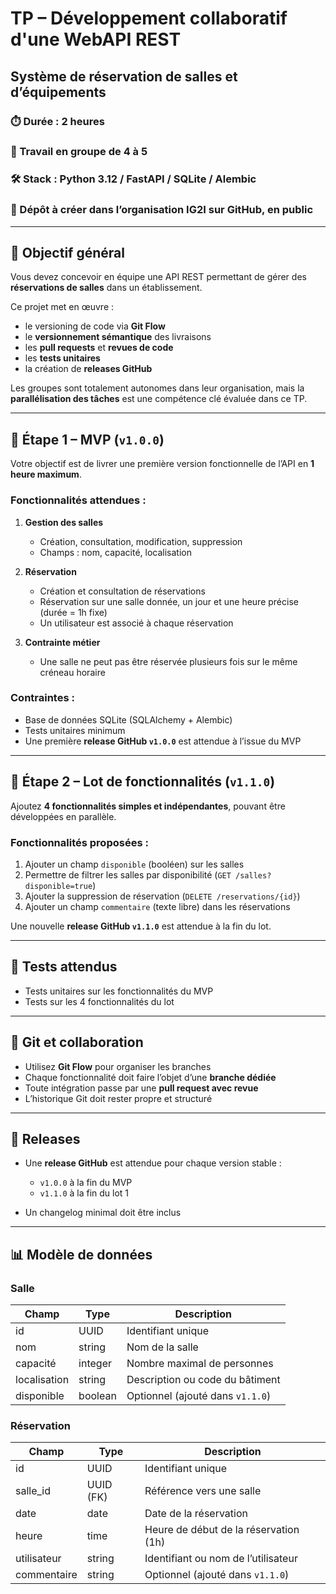 # TP – Développement collaboratif d'une WebAPI REST

## Système de réservation de salles et d’équipements

### ⏱️ Durée : 2 heures

### 👥 Travail en groupe de 4 à 5

### 🛠 Stack : Python 3.12 / FastAPI / SQLite / Alembic

### 📍 Dépôt à créer dans l’organisation IG2I sur GitHub, en **public**

---

## 🌟 Objectif général

Vous devez concevoir en équipe une API REST permettant de gérer des **réservations de salles** dans un établissement.

Ce projet met en œuvre :

* le versioning de code via **Git Flow**
* le **versionnement sémantique** des livraisons
* les **pull requests** et **revues de code**
* les **tests unitaires**
* la création de **releases GitHub**

Les groupes sont totalement autonomes dans leur organisation, mais la **parallélisation des tâches** est une compétence clé évaluée dans ce TP.

---

## 🔧 Étape 1 – MVP (`v1.0.0`)

Votre objectif est de livrer une première version fonctionnelle de l’API en **1 heure maximum**.

### Fonctionnalités attendues :

1. **Gestion des salles**

   * Création, consultation, modification, suppression
   * Champs : nom, capacité, localisation

2. **Réservation**

   * Création et consultation de réservations
   * Réservation sur une salle donnée, un jour et une heure précise (durée = 1h fixe)
   * Un utilisateur est associé à chaque réservation

3. **Contrainte métier**

   * Une salle ne peut pas être réservée plusieurs fois sur le même créneau horaire

### Contraintes :

* Base de données SQLite (SQLAlchemy + Alembic)
* Tests unitaires minimum
* Une première **release GitHub `v1.0.0`** est attendue à l’issue du MVP

---

## 🧩 Étape 2 – Lot de fonctionnalités (`v1.1.0`)

Ajoutez **4 fonctionnalités simples et indépendantes**, pouvant être développées en parallèle.

### Fonctionnalités proposées :

1. Ajouter un champ `disponible` (booléen) sur les salles
2. Permettre de filtrer les salles par disponibilité (`GET /salles?disponible=true`)
3. Ajouter la suppression de réservation (`DELETE /reservations/{id}`)
4. Ajouter un champ `commentaire` (texte libre) dans les réservations

Une nouvelle **release GitHub `v1.1.0`** est attendue à la fin du lot.

---

## 🥮 Tests attendus

* Tests unitaires sur les fonctionnalités du MVP
* Tests sur les 4 fonctionnalités du lot

---

## 🔁 Git et collaboration

* Utilisez **Git Flow** pour organiser les branches
* Chaque fonctionnalité doit faire l’objet d’une **branche dédiée**
* Toute intégration passe par une **pull request avec revue**
* L’historique Git doit rester propre et structuré

---

## 🚀 Releases

* Une **release GitHub** est attendue pour chaque version stable :

  * `v1.0.0` à la fin du MVP
  * `v1.1.0` à la fin du lot 1
* Un changelog minimal doit être inclus

---

## 📊 Modèle de données

### Salle

| Champ        | Type    | Description                      |
| ------------ | ------- | -------------------------------- |
| id           | UUID    | Identifiant unique               |
| nom          | string  | Nom de la salle                  |
| capacité     | integer | Nombre maximal de personnes      |
| localisation | string  | Description ou code du bâtiment  |
| disponible   | boolean | Optionnel (ajouté dans `v1.1.0`) |

### Réservation

| Champ       | Type      | Description                           |
| ----------- | --------- | ------------------------------------- |
| id          | UUID      | Identifiant unique                    |
| salle\_id   | UUID (FK) | Référence vers une salle              |
| date        | date      | Date de la réservation                |
| heure       | time      | Heure de début de la réservation (1h) |
| utilisateur | string    | Identifiant ou nom de l’utilisateur   |
| commentaire | string    | Optionnel (ajouté dans `v1.1.0`)      |